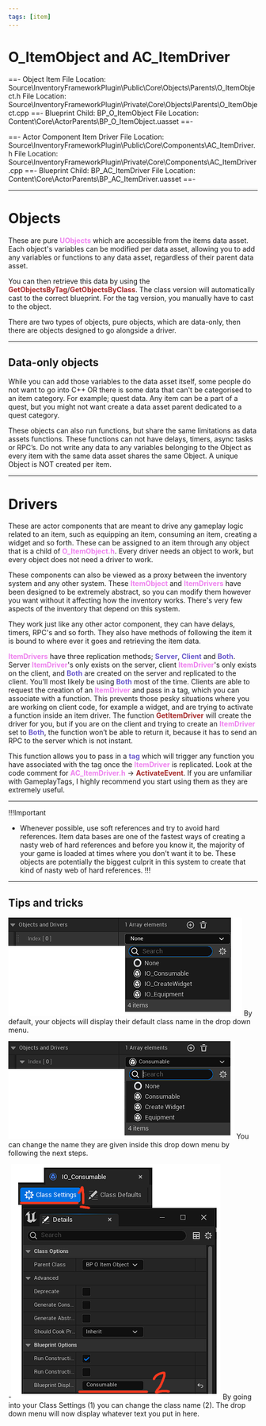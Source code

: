 ```yaml
---
tags: [item]
---
```


# O_ItemObject and AC_ItemDriver
==- Object Item
File Location: Source\InventoryFrameworkPlugin\Public\Core\Objects\Parents\O_ItemObject.h
File Location: Source\InventoryFrameworkPlugin\Private\Core\Objects\Parents\O_ItemObject.cpp
==- Blueprint Child: BP_O_ItemObject
File Location: Content\Core\ActorParents\BP_O_ItemObject.uasset
==-

==- Actor Component Item Driver
File Location: Source\InventoryFrameworkPlugin\Public\Core\Components\AC_ItemDriver.h
File Location: Source\InventoryFrameworkPlugin\Private\Core\Components\AC_ItemDriver.cpp
==- Blueprint Child: BP_AC_ItemDriver
File Location: Content\Core\ActorParents\BP_AC_ItemDriver.uasset
==-

---

# Objects
These are pure <span style="color:violet">**UObjects**</span> which are accessible from the items data asset. Each object's variables can be modified per data asset, allowing you to add any variables or functions to any data asset, regardless of their parent data asset.

You can then retrieve this data by using the <span style="color:brown">**GetObjectsByTag**</span>/<span style="color:brown">**GetObjectsByClass**</span>. The class version will automatically cast to the correct blueprint. For the tag version, you manually have to cast to the object.

There are two types of objects, pure objects, which are data-only, then there are objects designed to go alongside a driver.

---
## Data-only objects
While you can add those variables to the data asset itself, some people do not want to go into C++ OR there is some data that can't be categorised to an item category. For example; quest data. Any item can be a part of a quest, but you might not want create a data asset parent dedicated to a quest category.

These objects can also run functions, but share the same limitations as data assets functions. These functions can not have delays, timers, async tasks or RPC’s. Do not write any data to any variables belonging to the Object as every item with the same data asset shares the same Object. A unique Object is NOT created per item.

---
# Drivers
These are actor components that are meant to drive any gameplay logic related to an item, such as equipping an item, consuming an item, creating a widget and so forth.
These can be assigned to an item through any object that is a child of <span style="color:violet">**O_ItemObject.h**</span>. Every driver needs an object to work, but every object does not need a driver to work.

These components can also be viewed as a proxy between the inventory system and any other system. These <span style="color:violet">**ItemObject**</span> and <span style="color:violet">**ItemDrivers**</span> have been designed to be extremely abstract, so you can modify them however you want without it affecting how the inventory works. There's very few aspects of the inventory that depend on this system.

They work just like any other actor component, they can have delays, timers, RPC's and so forth. They also have methods of following the item it is bound to where ever it goes and retrieving the item data.

<span style="color:violet">**ItemDrivers**</span> have three replication methods; <span style="color:slateblue">**Server**</span>, <span style="color:slateblue">**Client**</span> and <span style="color:slateblue">**Both**</span>. Server <span style="color:violet">**ItemDriver**</span>'s only exists on the server, client <span style="color:violet">**ItemDriver**</span>'s only exists on the client, and <span style="color:slateblue">**Both**</span> are created on the server and replicated to the client. You’ll most likely be using <span style="color:slateblue">**Both**</span> most of the time. 
Clients are able to request the creation of an <span style="color:violet">**ItemDriver**</span> and pass in a tag, which you can associate with a function. This prevents those pesky situations where you are working on client code, for example a widget, and are trying to activate a function inside an item driver. 
The function <span style="color:brown">**GetItemDriver**</span> will create the driver for you, but if you are on the client and trying to create an <span style="color:violet">**ItemDriver**</span> set to <span style="color:slateblue">**Both**</span>, the function won’t be able to return it, because it has to send an RPC to the server which is not instant. 

This function allows you to pass in a <span style="color:slateblue">**tag**</span> which will trigger any function you have associated with the tag once the <span style="color:violet">**ItemDriver**</span> is replicated. Look at the code comment for <span style="color:violet">**AC_ItemDriver.h**</span> -> <span style="color:brown">**ActivateEvent**</span>.
If you are unfamiliar with GameplayTags, I highly recommend you start using them as they are extremely useful.

---
!!!Important
- Whenever possible, use soft references and try to avoid hard references. Item data bases are one of the fastest ways of creating a nasty web of hard references and before you know it, the majority of your game is loaded at times where you don't want it to be. These objects are potentially the biggest culprit in this system to create that kind of nasty web of hard references.
!!!

---
## Tips and tricks

![](/pictures/BadObjectClassNames.png)
By default, your objects will display their default class name in the drop down menu.


![](/pictures/GoodObjectClassNames.png)
You can change the name they are given inside this drop down menu by following the next steps.

-![](/pictures/ClassNameExample.png)
By going into your Class Settings (1) you can change the class name (2). The drop down menu will now display whatever text you put in here.